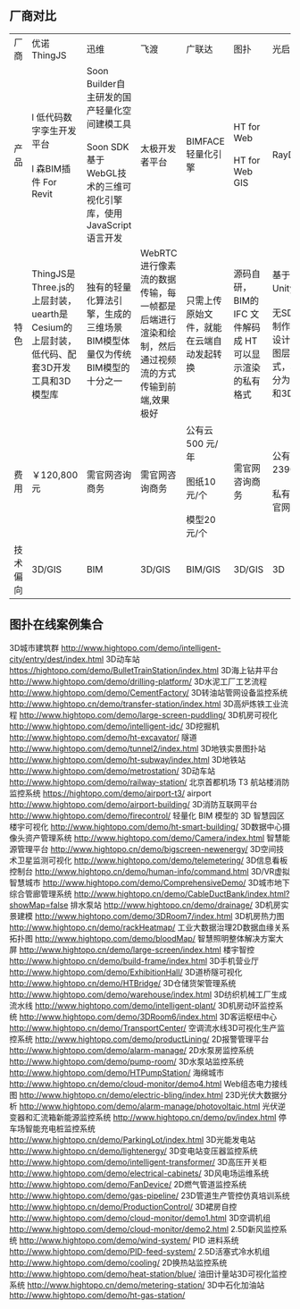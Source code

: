 ## 厂商对比

|   |   |   |   |   |   |   |
|---|---|---|---|---|---|---|
|厂商|优诺ThingJS|迅维|飞渡|广联达|图扑|光启元|
|产品|l 低代码数字孪生开发平台<br><br>l 森BIM插件 For Revit|Soon Builder自主研发的国产轻量化空间建模工具<br><br>Soon SDK基于WebGL技术的三维可视化引擎库，使用JavaScript语言开发|太极开发者平台|BIMFACE轻量化引擎|HT for Web<br><br>HT for Web GIS|RayData Web|
|特色|ThingJS是Three.js的上层封装，uearth是Cesium的上层封装，低代码、配套3D开发工具和3D模型库|独有的轻量化算法引擎，生成的三维场景BIM模型体量仅为传统BIM模型的十分之一|WebRTC进行像素流的数据传输，每一帧都是后端进行渲染和绘制，然后通过视频流的方式传输到前端,效果极好|只需上传原始文件，就能在云端自动发起转换|源码自研，BIM的IFC 文件解码成 HT 可以显示渲染的私有格式|基于UnityWebGL，<br><br>无SDK纯在线制作，采用了设计师熟悉的图层式创作方式，将编辑区分为系统UI层和3D场景层|
|费用|￥120,800元|需官网咨询商务|需官网咨询商务|公有云500 元/年<br><br>图纸10元/个<br><br>模型20元/个|需官网咨询商务|公有云部署23904元/年<br><br>私有云部署需官网咨询商务|
|技术偏向|3D/GIS|BIM|3D/GIS|BIM/GIS|3D/GIS|3D|
## 图扑在线案例集合
3D城市建筑群 http://www.hightopo.com/demo/intelligent-city/entry/dest/index.html
3D动车站 https://hightopo.com/demo/BulletTrainStation/index.html
3D海上钻井平台 http://www.hightopo.com/demo/drilling-platform/
3D水泥工厂工艺流程 http://www.hightopo.com/demo/CementFactory/
3D转油站管网设备监控系统 http://www.hightopo.cn/demo/transfer-station/index.html
3D高炉炼铁工业流程 http://www.hightopo.com/demo/large-screen-puddling/
3D机房可视化 http://www.hightopo.com/demo/intelligent-idc/
3D挖掘机 http://www.hightopo.com/demo/ht-excavator/
隧道 http://www.hightopo.com/demo/tunnel2/index.html
3D地铁实景图扑站 http://www.hightopo.com/demo/ht-subway/index.html
3D地铁站 http://www.hightopo.com/demo/metrostation/
3D动车站 http://www.hightopo.com/demo/railway-station/
北京首都机场 T3 航站楼消防监控系统 https://hightopo.com/demo/airport-t3/
airport http://www.hightopo.com/demo/airport-building/
3D消防互联网平台 http://www.hightopo.com/demo/firecontrol/
轻量化 BIM 模型的 3D 智慧园区楼宇可视化 http://www.hightopo.com/demo/ht-smart-building/
3D数据中心摄像头资产管理系统 http://www.hightopo.com/demo/Camera/index.html
智慧能源管理平台 http://www.hightopo.cn/demo/bigscreen-newenergy/
3D空间技术卫星监测可视化 http://www.hightopo.com/demo/telemetering/
3D信息看板控制台 http://www.hightopo.cn/demo/human-info/command.html
3D/VR虚拟智慧城市 http://www.hightopo.com/demo/ComprehensiveDemo/
3D城市地下综合管廊管理系统 http://www.hightopo.cn/demo/CableDuctBank/index.html?showMap=false
排水泵站 http://www.hightopo.cn/demo/drainage/
3D机房实景建模 http://www.hightopo.com/demo/3DRoom7/index.html
3D机房热力图 http://www.hightopo.cn/demo/rackHeatmap/
工业大数据治理2D数据血缘关系拓扑图 http://www.hightopo.com/demo/bloodMap/
智慧照明整体解决方案大屏 http://www.hightopo.cn/demo/large-screen/index.html
楼宇智控 http://www.hightopo.cn/demo/build-frame/index.html
3D手机营业厅 http://www.hightopo.com/demo/ExhibitionHall/
3D道桥隧可视化 http://www.hightopo.cn/demo/HTBridge/
3D仓储货架管理系统 http://www.hightopo.com/demo/warehouse/index.html
3D纺织机械工厂生成流水线 http://www.hightopo.com/demo/intelligent-plant/
3D机房动环监控系统 http://www.hightopo.com/demo/3DRoom6/index.html
3D客运枢纽中心 http://www.hightopo.cn/demo/TransportCenter/
空调流水线3D可视化生产监控系统 http://www.hightopo.com/demo/productLining/
2D报警管理平台 http://www.hightopo.com/demo/alarm-manage/
2D水泵房监控系统 http://www.hightopo.com/demo/pump-room/
3D水泵站监控系统 http://www.hightopo.com/demo/HTPumpStation/
海绵城市 http://www.hightopo.cn/demo/cloud-monitor/demo4.html
Web组态电力接线图 http://www.hightopo.cn/demo/electric-bling/index.html
23D光伏大数据分析 http://www.hightopo.com/demo/alarm-manage/photovoltaic.html
光伏逆变器和汇流箱新能源监控系统 http://www.hightopo.cn/demo/pv/index.html
停车场智能充电桩监控系统 http://www.hightopo.cn/demo/ParkingLot/index.html
3D光能发电站 http://www.hightopo.cn/demo/lightenergy/
3D变电站变压器监控系统 http://www.hightopo.com/demo/intelligent-transformer/
3D高压开关柜 http://www.hightopo.com/demo/electrical-cabinets/
3D风电场运维系统 http://www.hightopo.com/demo/FanDevice/
2D燃气管道监控系统 http://www.hightopo.com/demo/gas-pipeline/
23D管道生产管控仿真培训系统 http://www.hightopo.cn/demo/ProductionControl/
3D裙房自控 http://www.hightopo.com/demo/cloud-monitor/demo1.html
3D空调机组 http://www.hightopo.com/demo/cloud-monitor/demo2.html
2.5D新风监控系统 http://www.hightopo.com/demo/wind-system/
PID 进料系统 http://www.hightopo.com/demo/PID-feed-system/
2.5D活塞式冷水机组 http://www.hightopo.com/demo/cooling/
2D换热站监控系统 http://www.hightopo.com/demo/heat-station/blue/
油田计量站3D可视化监控系统 http://www.hightopo.cn/demo/metering-station/
3D中石化加油站 http://www.hightopo.com/demo/ht-gas-station/
